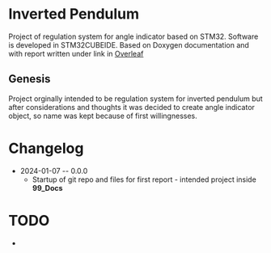 #   Inverted Pendulum
Project of regulation system for angle indicator based on STM32. Software is developed in STM32CUBEIDE. Based on Doxygen documentation and with report written under link in [Overleaf](https://www.overleaf.com/read/czjpmjzbdcst#1883af) 
##  Genesis
Project orginally intended to be regulation system for inverted pendulum but after considerations and thoughts it was decided to create angle indicator object, so name was kept because of first willingnesses.

#   Changelog
*   2024-01-07 -- 0.0.0
    *   Startup of git repo and files for first report - intended project inside **99_Docs**
#   TODO
*   